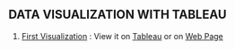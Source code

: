 ## DATA VISUALIZATION WITH TABLEAU

1. [First Visualization](https://github.com/MidhaTahir/Working-with-Tableau/blob/master/GDP%20(PER%20COUNTRY%20COMPARISON).png) : View it on [Tableau](https://public.tableau.com/profile/midha.tahir#!/vizhome/PracticingwithTableau/GDPPERCOUNTRYCOMPARISON?publish=yes) or on 
[Web Page](https://github.com/MidhaTahir/Working-with-Tableau/blob/master/GDP.html)


